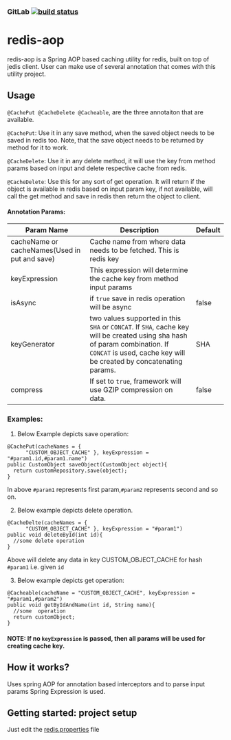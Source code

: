 ### GitLab [![build status](https://gitlab.com/bikas.katwal10/redis-aop/badges/master/build.svg)](https://gitlab.com/bikas.katwal10/redis-aop/pipelines)

# redis-aop
redis-aop is a Spring AOP based caching utility for redis, built on top of jedis client. User can make use of several annotation that comes with this utility project.


## Usage
``@CachePut @CacheDelete @Cacheable``, are the three annotaiton that are available. 

``@CachePut``: Use it in any save method, when the saved object needs to be saved in redis too. Note, that the save object needs to be returned by method for it to work.

``@CacheDelete``: Use it in any delete method, it will use the key from method params based on input and delete respective cache from redis.

``@CacheDelete``: Use this for any sort of get operation. It will return if the object is available in redis based on input param key, if not available, will call the get method and save in redis then return the object to client.

#### Annotation Params:
|Param Name|Description|Default|
|----------|-----------|--------|
|cacheName or cacheNames(Used in put and save)|Cache name from where data needs to be fetched. This is redis key| |
|keyExpression|This expression will determine the cache key from method input params| |
|isAsync| if ``true`` save in redis operation will be async|false|
|keyGenerator|two values supported in this ``SHA`` or ``CONCAT``. If ``SHA``, cache key will be created using sha hash of param combination. If ``CONCAT`` is used, cache key will be created by concatenating params.| SHA|
|compress|If set to ``true``, framework will use GZIP compression on data.|false

### Examples:
1. Below Example depicts save operation:
~~~
@CachePut(cacheNames = {
      "CUSTOM_OBJECT_CACHE" }, keyExpression = "#param1.id,#param1.name")
public CustomObject saveObject(CustomObject object){
  return customRepository.save(object);
}
~~~
In above ``#param1`` represents first param,``#param2`` represents second and so on.

2. Below example depicts delete operation.
~~~
@CacheDelte(cacheNames = {
      "CUSTOM_OBJECT_CACHE" }, keyExpression = "#param1")
public void deleteById(int id){
  //some delete operation
}
~~~
Above will delete any data in key CUSTOM_OBJECT_CACHE for hash ``#param1`` i.e. given ``id``

3. Below example depicts get operation:
~~~
@Cacheable(cacheName = "CUSTOM_OBJECT_CACHE", keyExpression = "#param1,#param2")
public void getByIdAndName(int id, String name){
  //some  operation
  return customObject;
}
~~~

#### NOTE: If no ``keyExpression`` is passed, then all params will be used for creating cache key.
## How it works?
Uses spring AOP for annotation based interceptors and to parse input params Spring Expression is used.


## Getting started: project setup
Just edit the [redis.properties](
        redis-aop/src/main/resources/redis.properties
      ) file
